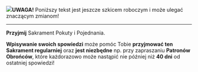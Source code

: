 <span class="challenge-success-status-icon-todo"><img class="svg-image" src="/files/resources/svg/cone-striped.svg" /></span>**UWAGA!** Poniższy tekst jest jeszcze szkicem roboczym i może ulegać znaczącym zmianom!

---
**Przyjmij** Sakrament Pokuty i Pojednania.

**Wpisywanie swoich spowiedzi** może pomóc Tobie **przyjmować ten Sakrament regularniej** oraz **jest niezbędne** np. przy zapraszaniu **Patronów Obrońców**, które każdorazowo może nastąpić nie później niż **40 dni** od ostatniej spowiedzi!
